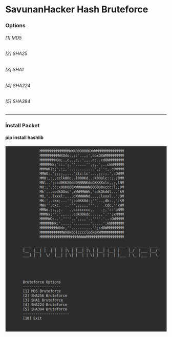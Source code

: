 # SavunanHacker Hash Bruteforce

### Options

###### [1] MD5 

###### [2] SHA25

###### [3] SHA1

###### [4] SHA224

###### [5] SHA384
-----------------
### İnstall Packet

#### pip install hashlib
![alt text](image.png)
